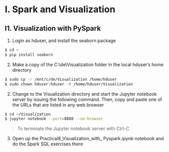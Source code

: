 # I. Spark and Visualization

## I1. Visualization with PySpark
1.	Login as hduser, and install the seaborn package
~~~bash
$ cd ~
$ pip install seaborn
~~~

2. Make a copy of the C:\de\Visualization folder in the local hduser’s home directory
~~~bash
$ sudo cp -r /mnt/c/de/Visualization /home/hduser
$ sudo chown hduser:hduser -R /home/hduser/Visualization
~~~

2. Change to the Visualization directory and start the Jupyter notebook server by issuing the following command. Then, copy and paste one of the URLs that are listed in any web browser
~~~bash
$ cd ~/Visualization
$ jupyter notebook --port=8888 --no-browser
~~~
> To terminate the Jupyter notebook server with Ctrl-C

3. Open up the Practical8_Visualization_with_ Pyspark.ipynb notebook and do the Spark SQL exercises there
